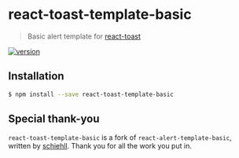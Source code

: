 # react-toast-template-basic

> Basic alert template for [react-toast](https://github.com/jacobsowles/react-toast)

[![version](https://img.shields.io/npm/v/react-toast-template-basic.svg?style=flat-square)](http://npm.im/react-toast-template-basic)

## Installation

```bash
$ npm install --save react-toast-template-basic
```

## Special thank-you

`react-toast-template-basic` is a fork of `react-alert-template-basic`, written by [schiehll](https://github.com/schiehll). Thank you for all the work you put in.

